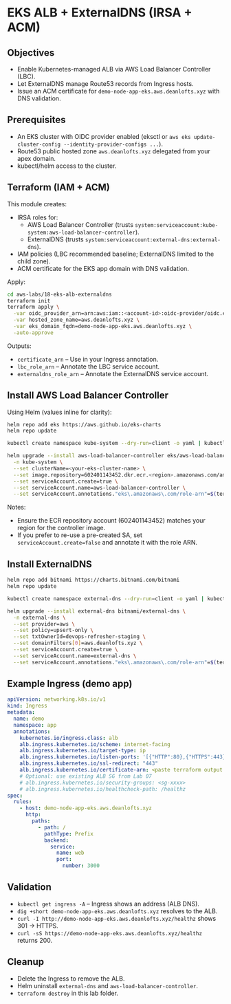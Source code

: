 # EKS ALB + ExternalDNS (IRSA + ACM)

## Objectives

- Enable Kubernetes-managed ALB via AWS Load Balancer Controller (LBC).
- Let ExternalDNS manage Route53 records from Ingress hosts.
- Issue an ACM certificate for `demo-node-app-eks.aws.deanlofts.xyz` with DNS validation.

## Prerequisites

- An EKS cluster with OIDC provider enabled (eksctl or `aws eks update-cluster-config --identity-provider-configs ...`).
- Route53 public hosted zone `aws.deanlofts.xyz` delegated from your apex domain.
- kubectl/helm access to the cluster.

## Terraform (IAM + ACM)

This module creates:

- IRSA roles for:
  - AWS Load Balancer Controller (trusts `system:serviceaccount:kube-system:aws-load-balancer-controller`).
  - ExternalDNS (trusts `system:serviceaccount:external-dns:external-dns`).
- IAM policies (LBC recommended baseline; ExternalDNS limited to the child zone).
- ACM certificate for the EKS app domain with DNS validation.

Apply:

```bash
cd aws-labs/18-eks-alb-externaldns
terraform init
terraform apply \
  -var oidc_provider_arn=arn:aws:iam::<account-id>:oidc-provider/oidc.eks.<region>.amazonaws.com/id/<id> \
  -var hosted_zone_name=aws.deanlofts.xyz \
  -var eks_domain_fqdn=demo-node-app-eks.aws.deanlofts.xyz \
  -auto-approve
```

Outputs:

- `certificate_arn` – Use in your Ingress annotation.
- `lbc_role_arn` – Annotate the LBC service account.
- `externaldns_role_arn` – Annotate the ExternalDNS service account.

## Install AWS Load Balancer Controller

Using Helm (values inline for clarity):

```bash
helm repo add eks https://aws.github.io/eks-charts
helm repo update

kubectl create namespace kube-system --dry-run=client -o yaml | kubectl apply -f - || true

helm upgrade --install aws-load-balancer-controller eks/aws-load-balancer-controller \
  -n kube-system \
  --set clusterName=<your-eks-cluster-name> \
  --set image.repository=602401143452.dkr.ecr.<region>.amazonaws.com/amazon/aws-load-balancer-controller \
  --set serviceAccount.create=true \
  --set serviceAccount.name=aws-load-balancer-controller \
  --set serviceAccount.annotations."eks\.amazonaws\.com/role-arn"=$(terraform output -raw lbc_role_arn)
```

Notes:

- Ensure the ECR repository account (602401143452) matches your region for the controller image.
- If you prefer to re-use a pre-created SA, set `serviceAccount.create=false` and annotate it with the role ARN.

## Install ExternalDNS

```bash
helm repo add bitnami https://charts.bitnami.com/bitnami
helm repo update

kubectl create namespace external-dns --dry-run=client -o yaml | kubectl apply -f - || true

helm upgrade --install external-dns bitnami/external-dns \
  -n external-dns \
  --set provider=aws \
  --set policy=upsert-only \
  --set txtOwnerId=devops-refresher-staging \
  --set domainFilters[0]=aws.deanlofts.xyz \
  --set serviceAccount.create=true \
  --set serviceAccount.name=external-dns \
  --set serviceAccount.annotations."eks\.amazonaws\.com/role-arn"=$(terraform output -raw externaldns_role_arn)
```

## Example Ingress (demo app)

```yaml
apiVersion: networking.k8s.io/v1
kind: Ingress
metadata:
  name: demo
  namespace: app
  annotations:
    kubernetes.io/ingress.class: alb
    alb.ingress.kubernetes.io/scheme: internet-facing
    alb.ingress.kubernetes.io/target-type: ip
    alb.ingress.kubernetes.io/listen-ports: '[{"HTTP":80},{"HTTPS":443}]'
    alb.ingress.kubernetes.io/ssl-redirect: "443"
    alb.ingress.kubernetes.io/certificate-arn: <paste terraform output certificate_arn>
    # Optional: use existing ALB SG from Lab 07
    # alb.ingress.kubernetes.io/security-groups: <sg-xxxx>
    # alb.ingress.kubernetes.io/healthcheck-path: /healthz
spec:
  rules:
    - host: demo-node-app-eks.aws.deanlofts.xyz
      http:
        paths:
          - path: /
            pathType: Prefix
            backend:
              service:
                name: web
                port:
                  number: 3000
```

## Validation

- `kubectl get ingress -A` – Ingress shows an address (ALB DNS).
- `dig +short demo-node-app-eks.aws.deanlofts.xyz` resolves to the ALB.
- `curl -I http://demo-node-app-eks.aws.deanlofts.xyz/healthz` shows 301 → HTTPS.
- `curl -sS https://demo-node-app-eks.aws.deanlofts.xyz/healthz` returns 200.

## Cleanup

- Delete the Ingress to remove the ALB.
- Helm uninstall `external-dns` and `aws-load-balancer-controller`.
- `terraform destroy` in this lab folder.
